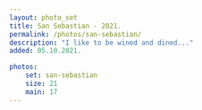 ```yaml
---
layout: photo_set
title: San Sebastian - 2021.
permalink: /photos/san-sebastian/
description: "I like to be wined and dined..."
added: 05.10.2021.

photos:
    set: san-sebastian
    size: 21
    main: 17
---
```


